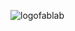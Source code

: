 ![logofablab](https://user-images.githubusercontent.com/32907468/32157016-cc9945ba-bd66-11e7-8e9c-5c4da25bd656.jpg)

